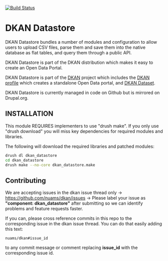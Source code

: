 [![Build Status](https://travis-ci.org/nuams/dkan_datastore.png?branch=7.x-1.x)](https://travis-ci.org/nuams/dkan_datastore)

# DKAN Datastore

DKAN Datastore bundles a number of modules and configuration to allow users to upload CSV files, parse them and save them into the native database as flat tables, and query them through a public API.

DKAN Datastore is part of the DKAN distribution which makes it easy to create an Open Data Portal.

DKAN Datastore is part of the [DKAN](https://drupal.org/project/dkan "DKAN homepage") project which includes the [DKAN profile](https://drupal.org/project/dkan "DKAN homepage") which creates a standalone Open Data portal, and [DKAN Dataset](https://drupal.org/project/dkan_dataset "DKAN Datastore homepage").

DKAN Datastore is currently managed in code on Github but is mirrored on Drupal.org.

## INSTALLATION

This module REQUIRES implementers to use "drush make". If you only use "drush download" you will miss key dependencies for required modules and libraries.

The following will download the required libraries and patched modules:

```bash
drush dl dkan_datastore
cd dkan_datastore
drush make --no-core dkan_datastore.make
```

## Contributing

We are accepting issues in the dkan issue thread only -> https://github.com/nuams/dkan/issues -> Please label your issue as **"component: dkan_datastore"** after submitting so we can identify problems and feature requests faster.

If you can, please cross reference commits in this repo to the corresponding issue in the dkan issue thread. You can do that easily adding this text:

```
nuams/dkan#issue_id
``` 

to any commit message or comment replacing **issue_id** with the corresponding issue id.